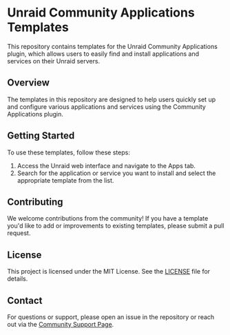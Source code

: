 # Unraid Community Applications Templates

This repository contains templates for the Unraid Community Applications plugin, which allows users to easily find and install applications and services on their Unraid servers.

## Overview

The templates in this repository are designed to help users quickly set up and configure various applications and services using the Community Applications plugin.

## Getting Started

To use these templates, follow these steps:

1. Access the Unraid web interface and navigate to the Apps tab.
2. Search for the application or service you want to install and select the appropriate template from the list.

## Contributing

We welcome contributions from the community! If you have a template you'd like to add or improvements to existing templates, please submit a pull request.

## License

This project is licensed under the MIT License. See the [LICENSE](LICENSE) file for details.

## Contact

For questions or support, please open an issue in the repository or reach out via the [Community Support Page](https://forums.unraid.net/topic/174247-support-simplebox-docker-templates/).
